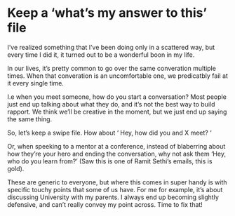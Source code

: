 # Keep a ‘what’s my answer to this’ file


I’ve realized something that I’ve been doing only in a scattered way, but
every time I did it, it turned out to be a wonderful boon in my life.

In our lives, it’s pretty common to go over the same converation multiple
times. When that converation is an uncomfortable one, we predicatbly fail at
it every single time.

I.e when you meet someone, how do you start a conversation? Most people just
end up talking about what they do, and it’s not the best way to build rapport.
We think we’ll be creative in the moment, but we just end up saying the same
thing.

So, let’s keep a swipe file. How about ‘ Hey, how did you and X meet? ‘

Or, when speeking to a mentor at a conference, instead of blaberring about how
they’re your hero and ending the conversation, why not ask them ‘Hey, who do
you learn from?’ (Saw this is one of Ramit Sethi’s emails, this is gold).

These are generic to everyone, but where this comes in super handy is with
specific touchy points that some of us have. For me for example, it’s about
discussing University with my parents. I always end up becoming slightly
defensive, and can’t really convey my point across. Time to fix that!

